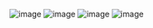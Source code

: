 ![image](https://user-images.githubusercontent.com/97594452/194017838-ad365525-7d8b-4c68-ba85-fee2256fce6d.png)
![image](https://user-images.githubusercontent.com/97594452/194018144-1a84fd7f-89f8-48bd-8a6b-e48caf6b2a6d.png)
![image](https://user-images.githubusercontent.com/97594452/194511029-b067ef98-6f3b-46ba-b66c-6f180f29618b.png)
![image](https://user-images.githubusercontent.com/97594483/196618993-5e343762-501f-4b3b-ae01-cc22a0c21e28.png)
